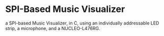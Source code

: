 # SPI-Based Music Visualizer

a SPI-based Music Visualizer, in C, using an individually addressable LED strip,  a microphone, and a NUCLEO-L476RG.